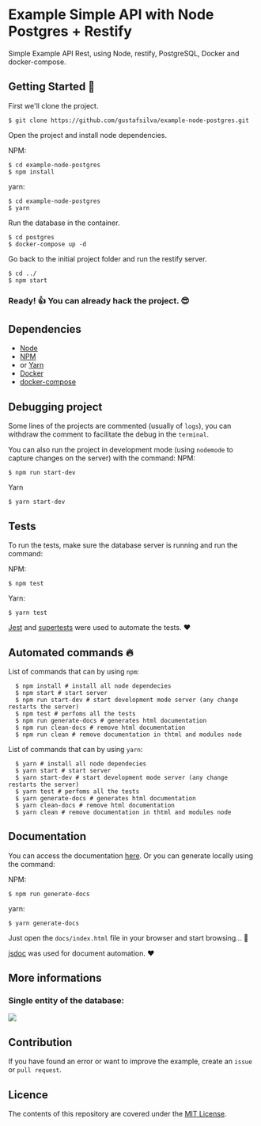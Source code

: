 # Example Simple API with Node Postgres + Restify
Simple Example API Rest, using Node, restify, PostgreSQL, Docker and docker-compose.

## Getting Started :rocket:

First we'll clone the project.

```shell
$ git clone https://github.com/gustafsilva/example-node-postgres.git
```

Open the project and install node dependencies.

NPM:
```shell
$ cd example-node-postgres
$ npm install
```
yarn:
```shell
$ cd example-node-postgres
$ yarn
```

Run the database in the container.

```shell
$ cd postgres
$ docker-compose up -d
```

Go back to the initial project folder and run the restify server.
```shell
$ cd ../
$ npm start
```

### Ready! :+1: You can already hack the project. :sunglasses:

## Dependencies
* [Node](https://nodejs.org/)
* [NPM](https://www.npmjs.com/)
* or [Yarn](https://yarnpkg.com/)
* [Docker](https://www.docker.com/)
* [docker-compose](https://docs.docker.com/compose/)

## Debugging project 

Some lines of the projects are commented (usually of `logs`), you can withdraw the comment to facilitate the debug in the `terminal`.

You can also run the project in development mode (using `nodemode` to capture changes on the server) with the command:
NPM:
```shell
$ npm run start-dev
```
Yarn
```shell
$ yarn start-dev
```

## Tests

To run the tests, make sure the database server is running and run the command:

NPM:
```shell
$ npm test
```
Yarn:
```shell
$ yarn test
```
[Jest](https://jestjs.io/) and [supertests](https://www.npmjs.com/package/supertest) were used to automate the tests. :heart:

## Automated commands :fire:
List of commands that can by using `npm`:
```shell
  $ npm install # install all node dependecies
  $ npm start # start server
  $ npm run start-dev # start development mode server (any change restarts the server)
  $ npm test # perfoms all the tests 
  $ npm run generate-docs # generates html documentation
  $ npm run clean-docs # remove html documentation
  $ npm run clean # remove documentation in thtml and modules node
```
List of commands that can by using `yarn`:
```shell
  $ yarn # install all node dependecies
  $ yarn start # start server
  $ yarn start-dev # start development mode server (any change restarts the server)
  $ yarn test # perfoms all the tests 
  $ yarn generate-docs # generates html documentation
  $ yarn clean-docs # remove html documentation
  $ yarn clean # remove documentation in thtml and modules node
```

## Documentation
You can access the documentation [here](https://gustafsilva.github.io/example-node-postgres/docs/).
Or you can generate locally using the command:

NPM:
```shell
$ npm run generate-docs
```
yarn:
```shell
$ yarn generate-docs
```

Just open the `docs/index.html` file in your browser and start browsing... :green_book:

[jsdoc](http://usejsdoc.org) was used for document automation. :heart:

## More informations

### Single entity of the database:

![](assets/img/eer_diagram.png)

## Contribution
If you have found an error or want to improve the example, create an `issue` or `pull request`.

## Licence
The contents of this repository are covered under the [MIT License](https://github.com/gustafsilva/example-node-postgres/blob/master/LICENSE).